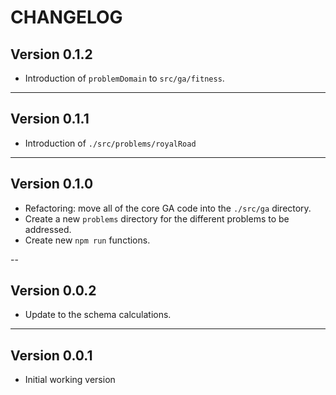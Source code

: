 # CHANGELOG

## Version 0.1.2

- Introduction of `problemDomain` to `src/ga/fitness`.

---

## Version 0.1.1

- Introduction of `./src/problems/royalRoad`

---

## Version 0.1.0

- Refactoring: move all of the core GA code into the `./src/ga` directory.
- Create a new `problems` directory for the different problems to be addressed.
- Create new `npm run` functions.

--

## Version 0.0.2

- Update to the schema calculations.

---

## Version 0.0.1

- Initial working version
